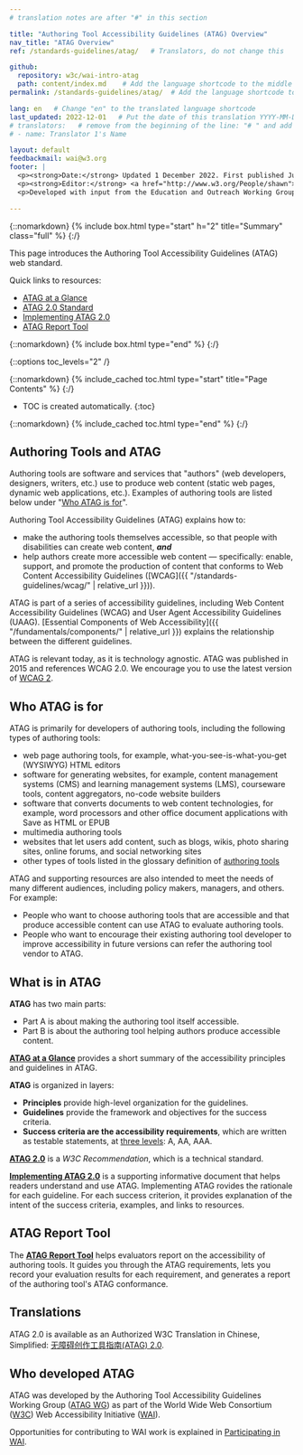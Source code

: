 ```yaml
---
# translation notes are after "#" in this section

title: "Authoring Tool Accessibility Guidelines (ATAG) Overview"
nav_title: "ATAG Overview"
ref: /standards-guidelines/atag/   # Translators, do not change this

github:
  repository: w3c/wai-intro-atag
  path: content/index.md    # Add the language shortcode to the middle of the filename, for example: content/index.fr.md
permalink: /standards-guidelines/atag/  # Add the language shortcode to the end, with no slash at end, for example: /standards-guidelines/atag/fr

lang: en   # Change "en" to the translated language shortcode
last_updated: 2022-12-01   # Put the date of this translation YYYY-MM-DD (with month in the middle)
# translators:   # remove from the beginning of the line: "# " and add your name(s)
# - name: Translator 1's Name

layout: default
feedbackmail: wai@w3.org
footer: |
  <p><strong>Date:</strong> Updated 1 December 2022. First published July 2005.</p>
  <p><strong>Editor:</strong> <a href="http://www.w3.org/People/shawn">Shawn Lawton Henry</a>.</p>
  <p>Developed with input from the Education and Outreach Working Group (<a href="http://www.w3.org/WAI/EO/">EOWG</a>) and the Authoring Tool Accessibility Working Group (<a href="https://www.w3.org/WAI/AU/">AUWG</a>).</p>

---
```



{::nomarkdown}
{% include box.html type="start" h="2" title="Summary" class="full" %}
{:/}

This page introduces the Authoring Tool Accessibility Guidelines (ATAG) web standard.

Quick links to resources:
* [ATAG at a Glance](http://www.w3.org/WAI/intro/atag-glance)
* [ATAG 2.0 Standard](http://www.w3.org/TR/ATAG20/)
* [Implementing ATAG 2.0](http://www.w3.org/TR/IMPLEMENTING-ATAG20/)
* [ATAG Report Tool](https://www.w3.org/WAI/atag/report-tool/)

{::nomarkdown}
{% include box.html type="end" %}
{:/}

{::options toc_levels="2" /}

{::nomarkdown}
{% include_cached toc.html type="start" title="Page Contents" %}
{:/}

-   TOC is created automatically.
{:toc}

{::nomarkdown}
{% include_cached toc.html type="end" %}
{:/}

## Authoring Tools and ATAG

Authoring tools are software and services that "authors" (web
developers, designers, writers, etc.) use to produce web content (static
web pages, dynamic web applications, etc.). Examples of authoring tools
are listed below under "[Who ATAG is for](#who-atag-is-for)".

Authoring Tool Accessibility Guidelines (ATAG) explains how
to:

-   make the authoring tools themselves accessible, so that people with
    disabilities can create web content, ***and***
-   help authors create more accessible web content — specifically:
    enable, support, and promote the production of content that conforms
    to Web Content Accessibility Guidelines
    ([WCAG]({{ "/standards-guidelines/wcag/" | relative_url }})).

ATAG is part of a series of accessibility guidelines, including Web
Content Accessibility Guidelines (WCAG) and User Agent Accessibility
Guidelines (UAAG). [Essential Components of Web
Accessibility]({{ "/fundamentals/components/" | relative_url }}) explains the
relationship between the different guidelines.

ATAG is relevant today, as it is technology agnostic. ATAG was published in 2015 and references WCAG 2.0. We encourage you to use the latest version of [WCAG 2](https://www.w3.org/TR/WCAG2/).

## Who ATAG is for

ATAG is primarily for developers of authoring tools, including the
following types of authoring tools:

-   web page authoring tools, for example, what-you-see-is-what-you-get
    (WYSIWYG) HTML editors
-   software for generating websites, for example, content management
    systems (CMS) and learning management systems (LMS), courseware tools,
    content aggregators, no-code website builders
-   software that converts documents to web content technologies, for example,
    word processors and other office document applications with Save as
    HTML or EPUB
-   multimedia authoring tools
-   websites that let users add content, such as blogs, wikis, photo
    sharing sites, online forums, and social networking sites
-   other types of tools listed in the glossary definition of [authoring
    tools](http://www.w3.org/TR/ATAG20/#def-Authoring-Tool)

ATAG and supporting resources are also intended to meet the needs of
many different audiences, including policy makers, managers, and others.
For example:

-   People who want to choose authoring
    tools that are accessible and
    that produce accessible content can use ATAG to evaluate authoring
    tools.
-   People who want to encourage their existing authoring tool developer
    to improve accessibility in future versions can refer the authoring
    tool vendor to ATAG.

## What is in ATAG

**ATAG** has two main parts:

-   Part A is about making the authoring tool itself accessible.
-   Part B is about the authoring tool helping authors produce
    accessible content.

[**ATAG at a Glance**](http://www.w3.org/WAI/intro/atag-glance) provides a short summary of the accessibility principles and guidelines in ATAG.

**ATAG** is organized in layers:

-   **Principles** provide high-level organization for the guidelines.
-   **Guidelines** provide the framework and objectives for the success
    criteria.
-   **Success criteria are the accessibility requirements**, which are
    written as testable statements, at [three
    levels](http://www.w3.org/TR/ATAG20/#intro_understand_levels_conformance):
    A, AA, AAA.

[**ATAG 2.0**](http://www.w3.org/TR/ATAG20/) is a _W3C Recommendation_, which is a technical standard.

[**Implementing ATAG 2.0**](http://www.w3.org/TR/IMPLEMENTING-ATAG20/)
is a supporting informative document that helps readers understand and
use ATAG. Implementing ATAG rovides the rationale for each
guideline. For each success criterion, it provides explanation of the intent of the success criteria, examples, and links
to resources.

## ATAG Report Tool

The [**ATAG Report Tool**](https://www.w3.org/WAI/atag/report-tool/) helps evaluators report on the accessibility of authoring tools. It guides you through the ATAG requirements, lets you record your evaluation results for each requirement, and generates a report of the authoring tool's ATAG conformance.

## Translations

ATAG 2.0 is available as an Authorized W3C Translation in Chinese, Simplified: [无障碍创作工具指南(ATAG) 2.0](https://www.w3.org/Translations/ATAG20-zh/).

## Who developed ATAG

ATAG was developed by the Authoring Tool Accessibility Guidelines
Working Group ([ATAG WG](http://www.w3.org/WAI/AU/)) as part of
the World Wide Web Consortium ([W3C](http://www.w3.org/)) Web
Accessibility Initiative ([WAI](http://www.w3.org/WAI/)).

Opportunities for contributing to WAI work is explained
in [Participating in WAI](http://www.w3.org/WAI/participation).

